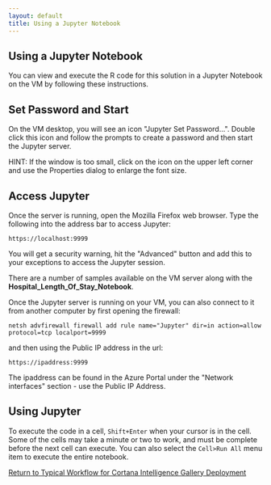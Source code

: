 ```yaml
---
layout: default
title: Using a Jupyter Notebook
---
```

## Using a Jupyter Notebook

You can view and execute the R code for this solution in a Jupyter Notebook on the VM by following these instructions. 

## Set Password and Start

On the VM desktop, you will see an icon "Jupyter Set Password...".  Double click this icon and follow the prompts to create a password and then start the Jupyter server.  

HINT: If the window is too small, click on the icon on the upper left corner and use the Properties dialog to enlarge the font size.
       
## Access Jupyter

Once the server is running, open the Mozilla Firefox web browser.  Type the following into the address bar to access Jupyter: 

    https://localhost:9999

You will get a security warning, hit the "Advanced" button and add this to your exceptions to access the Jupyter session.

 There are a number of samples available on the VM server along with the **Hospital_Length_Of_Stay_Notebook**. 


 Once the Jupyter server is running on your VM, you can also connect to it from another computer by first opening the firewall: 

    netsh advfirewall firewall add rule name="Jupyter" dir=in action=allow protocol=tcp localport=9999


 and then using the Public IP address in the url:

    https://ipaddress:9999
        
The ipaddress can be found in the Azure Portal under the "Network interfaces" section - use the Public IP Address.

## Using Jupyter

To execute the code in a cell, `Shift+Enter` when your cursor is in the cell.  Some of the cells may take a minute or two to work, and must be complete before the next cell can execute.  You can also select the `Cell>Run All` menu item to execute the entire notebook.


<a href="CIG_Workflow.html#step2">Return to Typical Workflow for Cortana Intelligence Gallery Deployment<a>